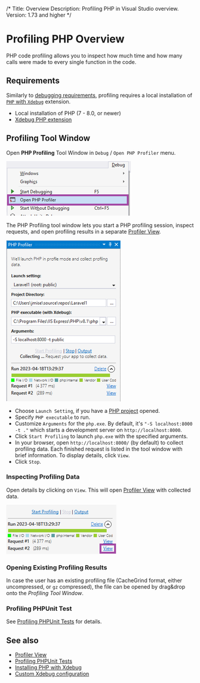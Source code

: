 /*
Title: Overview
Description: Profiling PHP in Visual Studio overview.
Version: 1.73 and higher
*/

# Profiling PHP Overview

PHP code profiling allows you to inspect how much time and how many calls were made to every single function in the code.

## Requirements

Similarly to [debugging requirements](../Debugging/configuring-xdebug), profiling requires a local installation of [`PHP` with `Xdebug`](../Installation/install-php) extension.

- Local installation of PHP (7 - 8.0, or newer)
- [Xdebug PHP extension](http://xdebug.org/)

## Profiling Tool Window

Open **PHP Profiling** Tool Window in `Debug` / `Open PHP Profiler` menu.

![open the PHP profiling tool window](imgs/vs-open-profiler.png)

The PHP Profiling tool window lets you start a PHP profiling session, inspect requests, and open profiling results in a separate [Profiler View](profiler-view).

![php profiler tool window](imgs/vs-profiler-toolwindow.png)

- Choose `Launch Setting`, if you have a [PHP project](../Project/new-project) opened.
- Specify `PHP executable` to run.
- Customize `Arguments` for the `php.exe`. By default, it's `"-S localhost:8000 -t ."` which starts a development server on `http://localhost:8000`.
- Click `Start Profiling` to launch `php.exe` with the specified arguments.
- In your browser, open `http://localhost:8000/` (by default) to collect profiling data.
  Each finished request is listed in the tool window with brief information. To display details, click `View`.
- Click `Stop`.

### Inspecting Profiling Data

Open details by clicking on `View`. This will open [Profiler View](profiler-view) with collected data.

![view PHP profiling data](imgs/vs-profiler-toolwindow-view.png)

### Opening Existing Profiling Results

In case the user has an existing profiling file (CacheGrind format, either uncompressed, or `gz` compressed), the file can be opened by drag&drop onto the _Profiling Tool Window_.

### Profiling PHPUnit Test

See [Profiling PHPUnit Tests](profiling-phpunit-tests) for details.

## See also

- [Profiler View](profiler-view)
- [Profiling PHPUnit Tests](profiling-phpunit-tests)
- [Installing PHP with Xdebug](../Installation/install-php)
- [Custom Xdebug configuration](../Debugging/configuring-xdebug)